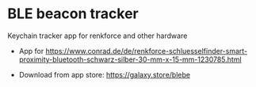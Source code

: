 # BLE beacon tracker
Keychain tracker app for renkforce and other hardware

* App for https://www.conrad.de/de/renkforce-schluesselfinder-smart-proximity-bluetooth-schwarz-silber-30-mm-x-15-mm-1230785.html

* Download from app store: https://galaxy.store/blebe
